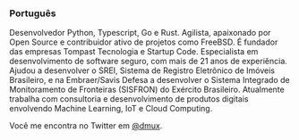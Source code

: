 ### Português

Desenvolvedor Python, Typescript, Go e Rust. Agilista, apaixonado por Open Source e contribuidor ativo de projetos como FreeBSD. É fundador das empresas Tompast Tecnologia e Startup Code. Especialista em desenvolvimento de software seguro, com mais de 21 anos de experiência. Ajudou a desenvolver o SREI, Sistema de Registro Eletrônico de Imóveis Brasileiro, e na Embraer/Savis Defesa a desenvolver o Sistema Integrado de Monitoramento de Fronteiras (SISFRON) do Exército Brasileiro. Atualmente trabalha com consultoria e desenvolvimento de produtos digitais envolvendo Machine Learning, IoT e Cloud Computing.

Você me encontra no Twitter em [@dmux](https://twitter.com/dmux).

<!--START_SECTION:waka-->
<!--END_SECTION:waka-->
